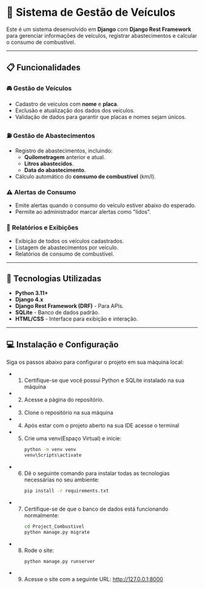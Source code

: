 # 🚗 **Sistema de Gestão de Veículos**

Este é um sistema desenvolvido em **Django** com **Django Rest Framework** para gerenciar informações de veículos, registrar abastecimentos e calcular o consumo de combustível.

---

## 📋 **Funcionalidades**

### 🚘 **Gestão de Veículos**
- Cadastro de veículos com **nome** e **placa**.
- Exclusão e atualização dos dados dos veículos.
- Validação de dados para garantir que placas e nomes sejam únicos.

### ⛽ **Gestão de Abastecimentos**
- Registro de abastecimentos, incluindo:
  - **Quilometragem** anterior e atual.
  - **Litros abastecidos**.
  - **Data do abastecimento**.
- Cálculo automático do **consumo de combustível** (km/l).

### ⚠️ **Alertas de Consumo**
- Emite alertas quando o consumo do veículo estiver abaixo do esperado.
- Permite ao administrador marcar alertas como "lidos".

### 📂 **Relatórios e Exibições**
- Exibição de todos os veículos cadastrados.
- Listagem de abastecimentos por veículo.
- Relatórios de consumo de combustível.

---

## 🚀 **Tecnologias Utilizadas**

- **Python 3.11+**
- **Django 4.x**
- **Django Rest Framework (DRF)** - Para APIs.
- **SQLite** - Banco de dados padrão.
- **HTML/CSS** - Interface para exibição e interação.

---

## 💻 **Instalação e Configuração**


Siga os passos abaixo para configurar o projeto em sua máquina local:

- 1. Certifique-se que você possui Python e SQLite instalado na sua máquina
- 2. Acesse a página do repositório. 
- 3. Clone o repositório na sua máquina
- 4. Após estar com o projeto aberto na sua IDE acesse o terminal
- 5. Crie uma venv(Espaço Virtual) e inicie: 
        ```bash
        python -m venv venv
        venv\Scripts\activate
- 6. Dê o seguinte comando para instalar todas as tecnologias necessárias no seu ambiente:
        ```bash 
        pip install -r requirements.txt

- 7. Certifique-se de que o banco de dados está funcionando normalmente:
        ```bash 
        cd Project_Combustivel
        python manage.py migrate

- 8. Rode o site: 
        ```bash 
        python manage.py runserver

- 9. Acesse o site com a seguinte URL: http://127.0.0.1:8000


